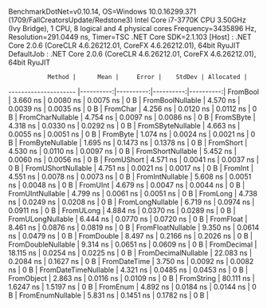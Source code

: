 
BenchmarkDotNet=v0.10.14, OS=Windows 10.0.16299.371 (1709/FallCreatorsUpdate/Redstone3)
Intel Core i7-3770K CPU 3.50GHz (Ivy Bridge), 1 CPU, 8 logical and 4 physical cores
Frequency=3435896 Hz, Resolution=291.0449 ns, Timer=TSC
.NET Core SDK=2.1.103
  [Host]     : .NET Core 2.0.6 (CoreCLR 4.6.26212.01, CoreFX 4.6.26212.01), 64bit RyuJIT
  DefaultJob : .NET Core 2.0.6 (CoreCLR 4.6.26212.01, CoreFX 4.6.26212.01), 64bit RyuJIT


               Method |      Mean |     Error |    StdDev | Allocated |
--------------------- |----------:|----------:|----------:|----------:|
             FromBool |  3.660 ns | 0.0080 ns | 0.0075 ns |       0 B |
     FromBoolNullable |  4.570 ns | 0.0039 ns | 0.0035 ns |       0 B |
             FromChar |  4.256 ns | 0.0120 ns | 0.0112 ns |       0 B |
     FromCharNullable |  4.754 ns | 0.0097 ns | 0.0086 ns |       0 B |
            FromSByte |  4.318 ns | 0.0330 ns | 0.0292 ns |       0 B |
    FromSByteNullable |  4.663 ns | 0.0055 ns | 0.0051 ns |       0 B |
             FromByte |  1.074 ns | 0.0024 ns | 0.0021 ns |       0 B |
     FromByteNullable |  1.695 ns | 0.1473 ns | 0.1378 ns |       0 B |
            FromShort |  4.530 ns | 0.0110 ns | 0.0097 ns |       0 B |
    FromShortNullable |  5.452 ns | 0.0060 ns | 0.0056 ns |       0 B |
           FromUShort |  4.571 ns | 0.0041 ns | 0.0037 ns |       0 B |
   FromUShortNullable |  4.751 ns | 0.0021 ns | 0.0017 ns |       0 B |
              FromInt |  4.551 ns | 0.0078 ns | 0.0073 ns |       0 B |
      FromIntNullable |  5.608 ns | 0.0051 ns | 0.0048 ns |       0 B |
             FromUInt |  4.679 ns | 0.0047 ns | 0.0044 ns |       0 B |
     FromUIntNullable |  4.799 ns | 0.0061 ns | 0.0051 ns |       0 B |
             FromLong |  4.738 ns | 0.0249 ns | 0.0208 ns |       0 B |
     FromLongNullable |  6.719 ns | 0.0974 ns | 0.0911 ns |       0 B |
            FromULong |  4.884 ns | 0.0370 ns | 0.0289 ns |       0 B |
    FromULongNullable |  6.444 ns | 0.0770 ns | 0.0720 ns |       0 B |
            FromFloat |  8.461 ns | 0.0876 ns | 0.0819 ns |       0 B |
    FromFloatNullable |  9.350 ns | 0.0614 ns | 0.0479 ns |       0 B |
           FromDouble |  8.497 ns | 0.2166 ns | 0.2026 ns |       0 B |
   FromDoubleNullable |  9.314 ns | 0.0651 ns | 0.0609 ns |       0 B |
          FromDecimal | 18.115 ns | 0.0254 ns | 0.0225 ns |       0 B |
  FromDecimalNullable | 22.083 ns | 0.2084 ns | 0.1627 ns |       0 B |
         FromDateTime |  3.750 ns | 0.0092 ns | 0.0082 ns |       0 B |
 FromDateTimeNullable |  4.321 ns | 0.0485 ns | 0.0453 ns |       0 B |
           FromObject |  2.863 ns | 0.0116 ns | 0.0109 ns |       0 B |
           FromString | 80.111 ns | 1.6247 ns | 1.5197 ns |       0 B |
             FromEnum |  4.892 ns | 0.0184 ns | 0.0144 ns |       0 B |
     FromEnumNullable |  5.831 ns | 0.1451 ns | 0.1782 ns |       0 B |
